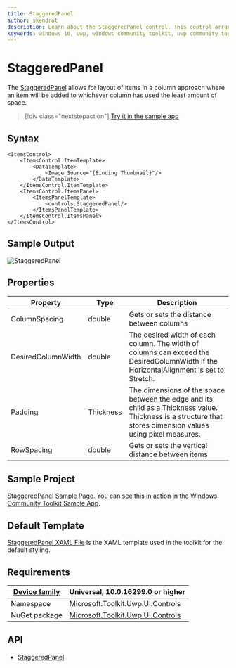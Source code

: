 ```yaml
---
title: StaggeredPanel
author: skendrot
description: Learn about the StaggeredPanel control. This control arranges child elements into a staggered grid pattern.
keywords: windows 10, uwp, windows community toolkit, uwp community toolkit, uwp toolkit, StaggeredPanel 
---
```


# StaggeredPanel

The [StaggeredPanel](/dotnet/api/microsoft.toolkit.uwp.ui.controls.staggeredpanel) allows for layout of items in a column approach where an item will be added to whichever column has used the least amount of space.

> [!div class="nextstepaction"]
> [Try it in the sample app](uwpct://Controls?sample=StaggeredPanel)

## Syntax

```xaml
<ItemsControl>
    <ItemsControl.ItemTemplate>
        <DataTemplate>
            <Image Source="{Binding Thumbnail}"/>
        </DataTemplate>
    </ItemsControl.ItemTemplate>
    <ItemsControl.ItemsPanel>
        <ItemsPanelTemplate>
            <controls:StaggeredPanel/>
        </ItemsPanelTemplate>
    </ItemsControl.ItemsPanel>
</ItemsControl>
```

## Sample Output

![StaggeredPanel](../resources/images/Controls-StaggeredPanel.jpg "StaggeredPanel")

## Properties

| Property | Type | Description |
| -- | -- | -- |
| ColumnSpacing | double  | Gets or sets the distance between columns |
| DesiredColumnWidth | double | The desired width of each column. The width of columns can exceed the DesiredColumnWidth if the HorizontalAlignment is set to Stretch. |
| Padding | Thickness | The dimensions of the space between the edge and its child as a Thickness value. Thickness is a structure that stores dimension values using pixel measures. |
| RowSpacing | double  | Gets or sets the vertical distance between items |

## Sample Project

[StaggeredPanel Sample Page](https://github.com/windows-toolkit/WindowsCommunityToolkit/tree/rel/7.0.0/Microsoft.Toolkit.Uwp.SampleApp/SamplePages/StaggeredPanel). You can [see this in action](uwpct://Controls?sample=StaggeredPanel) in the [Windows Community Toolkit Sample App](https://aka.ms/windowstoolkitapp).

## Default Template

[StaggeredPanel XAML File](https://github.com/windows-toolkit/WindowsCommunityToolkit/blob/rel/7.0.0/Microsoft.Toolkit.Uwp.UI.Controls/StaggeredPanel/StaggeredPanel.xaml) is the XAML template used in the toolkit for the default styling.

## Requirements

| [Device family](https://go.microsoft.com/fwlink/p/?LinkID=526370#device-families) | Universal, 10.0.16299.0 or higher   |
| -- | -- |
| Namespace | Microsoft.Toolkit.Uwp.UI.Controls |
| NuGet package | [Microsoft.Toolkit.Uwp.UI.Controls](https://www.nuget.org/packages/Microsoft.Toolkit.Uwp.UI.Controls/) |

## API

- [StaggeredPanel](https://github.com/windows-toolkit/WindowsCommunityToolkit/tree/rel/7.0.0/Microsoft.Toolkit.Uwp.UI.Controls.Primitives/StaggeredPanel)
